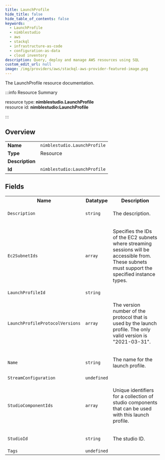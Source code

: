```yaml
---
title: LaunchProfile
hide_title: false
hide_table_of_contents: false
keywords:
  - LaunchProfile
  - nimblestudio
  - aws
  - stackql
  - infrastructure-as-code
  - configuration-as-data
  - cloud inventory
description: Query, deploy and manage AWS resources using SQL
custom_edit_url: null
image: /img/providers/aws/stackql-aws-provider-featured-image.png
---
```

The LaunchProfile resource documentation.

:::info Resource Summary

<div class="row">
<div class="providerDocColumn">
<span>resource type:&nbsp;<b>nimblestudio.LaunchProfile</b></span><br />
<span>resource id:&nbsp;<b>nimblestudio:LaunchProfile</b></span><br />
</div>
</div>

:::

## Overview
<table><tbody>
<tr><td><b>Name</b></td><td><code>nimblestudio.LaunchProfile</code></td></tr>
<tr><td><b>Type</b></td><td>Resource</td></tr>
<tr><td><b>Description</b></td><td></td></tr>
<tr><td><b>Id</b></td><td><code>nimblestudio:LaunchProfile</code></td></tr>
</tbody></table>

## Fields
<table><tbody>
<tr><th>Name</th><th>Datatype</th><th>Description</th></tr>
<tr><td><code>Description</code></td><td><code>string</code></td><td><p>The description.</p></td></tr><tr><td><code>Ec2SubnetIds</code></td><td><code>array</code></td><td><p>Specifies the IDs of the EC2 subnets where streaming sessions will be accessible from.
            These subnets must support the specified instance types. </p></td></tr><tr><td><code>LaunchProfileId</code></td><td><code>string</code></td><td></td></tr><tr><td><code>LaunchProfileProtocolVersions</code></td><td><code>array</code></td><td><p>The version number of the protocol that is used by the launch profile. The only valid
            version is "2021-03-31".</p></td></tr><tr><td><code>Name</code></td><td><code>string</code></td><td><p>The name for the launch profile.</p></td></tr><tr><td><code>StreamConfiguration</code></td><td><code>undefined</code></td><td></td></tr><tr><td><code>StudioComponentIds</code></td><td><code>array</code></td><td><p>Unique identifiers for a collection of studio components that can be used with this
            launch profile.</p></td></tr><tr><td><code>StudioId</code></td><td><code>string</code></td><td><p>The studio ID. </p></td></tr><tr><td><code>Tags</code></td><td><code>undefined</code></td><td></td></tr>
</tbody></table>